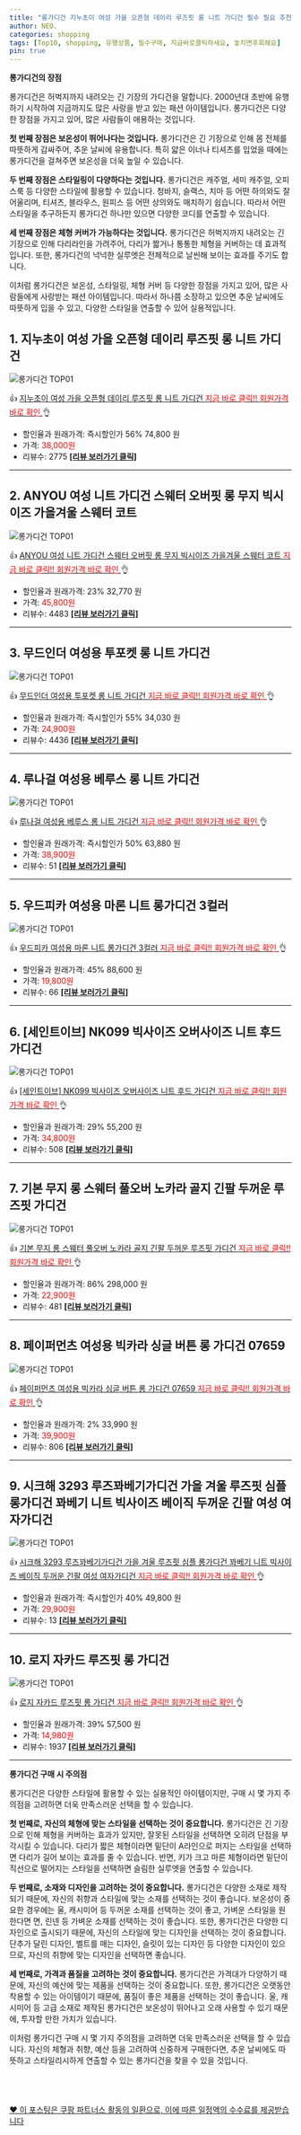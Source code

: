 ```yaml
---
title: "롱가디건 지누초이 여성 가을 오픈형 데이리 루즈핏 롱 니트 가디건 필수 필요 추천 제품 비교 최저 가격 비교 장점 구매 후기 구매평"
author: NEO.
categories: shopping
tags: [Top10, shopping, 유행상품, 필수구매, 지금바로클릭하세요, 놓치면후회해요]
pin: true
---
```

**롱가디건의 장점**

롱가디건은 허벅지까지 내려오는 긴 기장의 가디건을 말합니다. 2000년대 초반에 유행하기 시작하여 지금까지도 많은 사랑을 받고 있는 패션 아이템입니다. 롱가디건은 다양한 장점을 가지고 있어, 많은 사람들이 애용하는 것입니다.

**첫 번째 장점은 보온성이 뛰어나다는 것입니다.** 롱가디건은 긴 기장으로 인해 몸 전체를 따뜻하게 감싸주어, 추운 날씨에 유용합니다. 특히 얇은 이너나 티셔츠를 입었을 때에는 롱가디건을 걸쳐주면 보온성을 더욱 높일 수 있습니다.

**두 번째 장점은 스타일링이 다양하다는 것입니다.** 롱가디건은 캐주얼, 세미 캐주얼, 오피스룩 등 다양한 스타일에 활용할 수 있습니다. 청바지, 슬랙스, 치마 등 어떤 하의와도 잘 어울리며, 티셔츠, 블라우스, 원피스 등 어떤 상의와도 매치하기 쉽습니다. 따라서 어떤 스타일을 추구하든지 롱가디건 하나만 있으면 다양한 코디를 연출할 수 있습니다.

**세 번째 장점은 체형 커버가 가능하다는 것입니다.** 롱가디건은 허벅지까지 내려오는 긴 기장으로 인해 다리라인을 가려주어, 다리가 짧거나 통통한 체형을 커버하는 데 효과적입니다. 또한, 롱가디건의 넉넉한 실루엣은 전체적으로 날씬해 보이는 효과를 주기도 합니다.

이처럼 롱가디건은 보온성, 스타일링, 체형 커버 등 다양한 장점을 가지고 있어, 많은 사람들에게 사랑받는 패션 아이템입니다. 따라서 하나쯤 소장하고 있으면 추운 날씨에도 따뜻하게 입을 수 있고, 다양한 스타일을 연출할 수 있어 실용적입니다.

   

## 1. 지누초이 여성 가을 오픈형 데이리 루즈핏 롱 니트 가디건

![롱가디건 TOP01](https://thumbnail8.coupangcdn.com/thumbnails/remote/490x490ex/image/vendor_inventory/6033/b102157b74fa67f18ed9152f4046f357f731ef9fcbe7b360037e44ba8ebd.jpg)


👍 [지누초이 여성 가을 오픈형 데이리 루즈핏 롱 니트 가디건 <font color=red> 지금 바로 클릭!! 회원가격 바로 확인 </font> ](https://link.coupang.com/re/AFFSDP?lptag=AF3617701&subid=GithubCoopas&pageKey=7650783087&traceid=V0-153&itemId=20356173805&vendorItemId=87440428736) 👌 


- 할인율과 원래가격: 즉시할인가 56%  74,800   원
- 가격: <span style='color:red'>38,000원</span>
- 리뷰수: 2775  [**[리뷰 보러가기 클릭]**](https://link.coupang.com/re/AFFSDP?lptag=AF3617701&subid=GithubCoopas&pageKey=7650783087&traceid=V0-153&itemId=20356173805&vendorItemId=87440428736)

---


   

## 2. ANYOU 여성 니트 가디건 스웨터 오버핏 롱 무지 빅시이즈 가을겨울 스웨터 코트

![롱가디건 TOP01](https://thumbnail6.coupangcdn.com/thumbnails/remote/490x490ex/image/vendor_inventory/6903/c2e69ecc9eb1ddaaa88dc01744b3022e3197b1c322de28448d0d387e0113.jpg)


👍 [ANYOU 여성 니트 가디건 스웨터 오버핏 롱 무지 빅시이즈 가을겨울 스웨터 코트 <font color=red> 지금 바로 클릭!! 회원가격 바로 확인 </font> ](https://link.coupang.com/re/AFFSDP?lptag=AF3617701&subid=GithubCoopas&pageKey=7563755384&traceid=V0-153&itemId=19932666618&vendorItemId=87683168290) 👌 


- 할인율과 원래가격: 23%  32,770   원
- 가격: <span style='color:red'>45,800원</span>
- 리뷰수: 4483  [**[리뷰 보러가기 클릭]**](https://link.coupang.com/re/AFFSDP?lptag=AF3617701&subid=GithubCoopas&pageKey=7563755384&traceid=V0-153&itemId=19932666618&vendorItemId=87683168290)

---


   

## 3. 무드인더 여성용 투포켓 롱 니트 가디건

![롱가디건 TOP01](https://thumbnail10.coupangcdn.com/thumbnails/remote/490x490ex/image/rs_quotation_api/9p7x6tow/162be28815224f26a9be4f44e57aa01e.jpg)


👍 [무드인더 여성용 투포켓 롱 니트 가디건 <font color=red> 지금 바로 클릭!! 회원가격 바로 확인 </font> ](https://link.coupang.com/re/AFFSDP?lptag=AF3617701&subid=GithubCoopas&pageKey=7581932329&traceid=V0-153&itemId=20016263526&vendorItemId=87113053729) 👌 


- 할인율과 원래가격: 즉시할인가 55%  34,030   원
- 가격: <span style='color:red'>24,900원</span>
- 리뷰수: 4436  [**[리뷰 보러가기 클릭]**](https://link.coupang.com/re/AFFSDP?lptag=AF3617701&subid=GithubCoopas&pageKey=7581932329&traceid=V0-153&itemId=20016263526&vendorItemId=87113053729)

---


   

## 4. 루나걸 여성용 베루스 롱 니트 가디건

![롱가디건 TOP01](https://thumbnail6.coupangcdn.com/thumbnails/remote/490x490ex/image/rs_quotation_api/95gchx4y/5610d1f51525485a823ba60eef11cdcf.jpg)


👍 [루나걸 여성용 베루스 롱 니트 가디건 <font color=red> 지금 바로 클릭!! 회원가격 바로 확인 </font> ](https://link.coupang.com/re/AFFSDP?lptag=AF3617701&subid=GithubCoopas&pageKey=7636757408&traceid=V0-153&itemId=20280485207&vendorItemId=87367102060) 👌 


- 할인율과 원래가격: 즉시할인가 50%  63,880   원
- 가격: <span style='color:red'>38,900원</span>
- 리뷰수: 51  [**[리뷰 보러가기 클릭]**](https://link.coupang.com/re/AFFSDP?lptag=AF3617701&subid=GithubCoopas&pageKey=7636757408&traceid=V0-153&itemId=20280485207&vendorItemId=87367102060)

---


   

## 5. 우드피카 여성용 마론 니트 롱가디건 3컬러

![롱가디건 TOP01](https://thumbnail10.coupangcdn.com/thumbnails/remote/490x490ex/image/vendor_inventory/ef53/a43563032540ec21162faa6554a46b6185258c807d5f526c5f4bf84b75f2.jpg)


👍 [우드피카 여성용 마론 니트 롱가디건 3컬러 <font color=red> 지금 바로 클릭!! 회원가격 바로 확인 </font> ](https://link.coupang.com/re/AFFSDP?lptag=AF3617701&subid=GithubCoopas&pageKey=7655999570&traceid=V0-153&itemId=20383396854&vendorItemId=87466983015) 👌 


- 할인율과 원래가격: 45%  88,600   원
- 가격: <span style='color:red'>19,800원</span>
- 리뷰수: 66  [**[리뷰 보러가기 클릭]**](https://link.coupang.com/re/AFFSDP?lptag=AF3617701&subid=GithubCoopas&pageKey=7655999570&traceid=V0-153&itemId=20383396854&vendorItemId=87466983015)

---


   

## 6. [세인트이브] NK099 빅사이즈 오버사이즈 니트 후드 가디건

![롱가디건 TOP01](https://thumbnail9.coupangcdn.com/thumbnails/remote/490x490ex/image/vendor_inventory/4d07/8fdab59a4c8af8a77c90980abfde82422074feb955c5678ca8fc6ccf2aca.jpg)


👍 [[세인트이브] NK099 빅사이즈 오버사이즈 니트 후드 가디건 <font color=red> 지금 바로 클릭!! 회원가격 바로 확인 </font> ](https://link.coupang.com/re/AFFSDP?lptag=AF3617701&subid=GithubCoopas&pageKey=7546386652&traceid=V0-153&itemId=19849683499&vendorItemId=87174138558) 👌 


- 할인율과 원래가격: 29%  55,200   원
- 가격: <span style='color:red'>34,800원</span>
- 리뷰수: 508  [**[리뷰 보러가기 클릭]**](https://link.coupang.com/re/AFFSDP?lptag=AF3617701&subid=GithubCoopas&pageKey=7546386652&traceid=V0-153&itemId=19849683499&vendorItemId=87174138558)

---


   

## 7. 기본 무지 롱 스웨터 풀오버 노카라 골지 긴팔 두꺼운 루즈핏 가디건

![롱가디건 TOP01](https://thumbnail10.coupangcdn.com/thumbnails/remote/490x490ex/image/vendor_inventory/cf6d/bf3feef8044484da53f5cdb81a7a6644556d2fbc3a21665d1da9783f18ea.jpg)


👍 [기본 무지 롱 스웨터 풀오버 노카라 골지 긴팔 두꺼운 루즈핏 가디건 <font color=red> 지금 바로 클릭!! 회원가격 바로 확인 </font> ](https://link.coupang.com/re/AFFSDP?lptag=AF3617701&subid=GithubCoopas&pageKey=6241213165&traceid=V0-153&itemId=12598964913&vendorItemId=79899440201) 👌 


- 할인율과 원래가격: 86%  298,000   원
- 가격: <span style='color:red'>22,900원</span>
- 리뷰수: 481  [**[리뷰 보러가기 클릭]**](https://link.coupang.com/re/AFFSDP?lptag=AF3617701&subid=GithubCoopas&pageKey=6241213165&traceid=V0-153&itemId=12598964913&vendorItemId=79899440201)

---


   

## 8. 페이퍼먼츠 여성용 빅카라 싱글 버튼 롱 가디건 07659

![롱가디건 TOP01](https://thumbnail6.coupangcdn.com/thumbnails/remote/490x490ex/image/retail/images/2023/10/23/10/7/e8887ebc-d858-4f57-82cb-a9474e9675d6.jpg)


👍 [페이퍼먼츠 여성용 빅카라 싱글 버튼 롱 가디건 07659 <font color=red> 지금 바로 클릭!! 회원가격 바로 확인 </font> ](https://link.coupang.com/re/AFFSDP?lptag=AF3617701&subid=GithubCoopas&pageKey=7669979913&traceid=V0-153&itemId=20457861827&vendorItemId=87537805821) 👌 


- 할인율과 원래가격: 2%  33,990   원
- 가격: <span style='color:red'>39,900원</span>
- 리뷰수: 806  [**[리뷰 보러가기 클릭]**](https://link.coupang.com/re/AFFSDP?lptag=AF3617701&subid=GithubCoopas&pageKey=7669979913&traceid=V0-153&itemId=20457861827&vendorItemId=87537805821)

---


   

## 9. 시크해 3293 루즈꽈베기가디건 가을 겨울 루즈핏 심플 롱가디건 꽈베기 니트 빅사이즈 베이직 두꺼운 긴팔 여성 여자가디건

![롱가디건 TOP01](https://thumbnail7.coupangcdn.com/thumbnails/remote/490x490ex/image/vendor_inventory/90a3/1a2c011a33a9c4f7ab929e9a64adefe30d7d4248ef27bd9be17b52c4a582.png)


👍 [시크해 3293 루즈꽈베기가디건 가을 겨울 루즈핏 심플 롱가디건 꽈베기 니트 빅사이즈 베이직 두꺼운 긴팔 여성 여자가디건 <font color=red> 지금 바로 클릭!! 회원가격 바로 확인 </font> ](https://link.coupang.com/re/AFFSDP?lptag=AF3617701&subid=GithubCoopas&pageKey=6964466106&traceid=V0-153&itemId=16967159010&vendorItemId=87073180452) 👌 


- 할인율과 원래가격: 즉시할인가 40%  49,800   원
- 가격: <span style='color:red'>29,900원</span>
- 리뷰수: 13  [**[리뷰 보러가기 클릭]**](https://link.coupang.com/re/AFFSDP?lptag=AF3617701&subid=GithubCoopas&pageKey=6964466106&traceid=V0-153&itemId=16967159010&vendorItemId=87073180452)

---


   

## 10. 로지 자카드 루즈핏 롱 가디건

![롱가디건 TOP01](https://thumbnail8.coupangcdn.com/thumbnails/remote/490x490ex/image/vendor_inventory/be7d/3a46148dc70900ea36a1e041fa8a587b2d9776ad0a32c9ddf24c3b964f63.jpg)


👍 [로지 자카드 루즈핏 롱 가디건 <font color=red> 지금 바로 클릭!! 회원가격 바로 확인 </font> ](https://link.coupang.com/re/AFFSDP?lptag=AF3617701&subid=GithubCoopas&pageKey=6748222275&traceid=V0-153&itemId=15774197816&vendorItemId=82987482659) 👌 


- 할인율과 원래가격: 39%  57,500   원
- 가격: <span style='color:red'>14,980원</span>
- 리뷰수: 1937  [**[리뷰 보러가기 클릭]**](https://link.coupang.com/re/AFFSDP?lptag=AF3617701&subid=GithubCoopas&pageKey=6748222275&traceid=V0-153&itemId=15774197816&vendorItemId=82987482659)

---
**롱가디건 구매 시 주의점**

롱가디건은 다양한 스타일에 활용할 수 있는 실용적인 아이템이지만, 구매 시 몇 가지 주의점을 고려하면 더욱 만족스러운 선택을 할 수 있습니다.

**첫 번째로, 자신의 체형에 맞는 스타일을 선택하는 것이 중요합니다.** 롱가디건은 긴 기장으로 인해 체형을 커버하는 효과가 있지만, 잘못된 스타일을 선택하면 오히려 단점을 부각시킬 수 있습니다. 다리가 짧은 체형이라면 밑단이 A라인으로 퍼지는 스타일을 선택하면 다리가 길어 보이는 효과를 줄 수 있습니다. 반면, 키가 크고 마른 체형이라면 밑단이 직선으로 떨어지는 스타일을 선택하면 슬림한 실루엣을 연출할 수 있습니다.

**두 번째로, 소재와 디자인을 고려하는 것이 중요합니다.** 롱가디건은 다양한 소재로 제작되기 때문에, 자신의 취향과 스타일에 맞는 소재를 선택하는 것이 좋습니다. 보온성이 중요한 경우에는 울, 캐시미어 등 두꺼운 소재를 선택하는 것이 좋고, 가벼운 스타일을 원한다면 면, 린넨 등 가벼운 소재를 선택하는 것이 좋습니다. 또한, 롱가디건은 다양한 디자인으로 출시되기 때문에, 자신의 스타일에 맞는 디자인을 선택하는 것이 중요합니다. 단추가 달린 디자인, 벨트를 매는 디자인, 슬릿이 있는 디자인 등 다양한 디자인이 있으므로, 자신의 취향에 맞는 디자인을 선택하면 좋습니다.

**세 번째로, 가격과 품질을 고려하는 것이 중요합니다.** 롱가디건은 가격대가 다양하기 때문에, 자신의 예산에 맞는 제품을 선택하는 것이 중요합니다. 또한, 롱가디건은 오랫동안 착용할 수 있는 아이템이기 때문에, 품질이 좋은 제품을 선택하는 것이 좋습니다. 울, 캐시미어 등 고급 소재로 제작된 롱가디건은 보온성이 뛰어나고 오래 사용할 수 있기 때문에, 투자할 만한 가치가 있습니다.

이처럼 롱가디건 구매 시 몇 가지 주의점을 고려하면 더욱 만족스러운 선택을 할 수 있습니다. 자신의 체형과 취향, 예산 등을 고려하여 신중하게 구매한다면, 추운 날씨에도 따뜻하고 스타일리시하게 연출할 수 있는 롱가디건을 찾을 수 있을 것입니다.<br><br><br><br><br> [ ❤  이 포스팅은 쿠팡 파트너스 활동의 일환으로, 이에 따른 일정액의 수수료를 제공받습니다](https://link.coupang.com/a/bcEFyh)